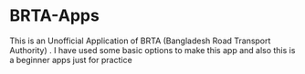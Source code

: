 # BRTA-Apps
This is an Unofficial Application of BRTA (Bangladesh Road Transport Authority) . I have used some basic options to make this app and also this is a beginner apps just for practice
